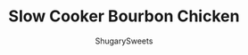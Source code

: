 ---
layout: ../../layouts/MarkdownPostLayout.astro
title: Slow Cooker Bourbon Chicken
author: ShugarySweets
pubDate: 2019-01-15
description: "This Slow Cooker Bourbon Chicken recipe has a sweet, tangy glaze and must be put on your dinner menu soon!"
image_url: https://www.shugarysweets.com/wp-content/uploads/2016/10/slow-cooker-bourbon-chicken-facebook.jpg
tags: ["Main Dish","American"]
calories: 407
protein: 38
carbohydrates: 31
fats: 12
fiber: 0
ingredients: ["1/2 cup apple juice","1/2 cup Bourbon","1/4 cup soy sauce","1/2 cup light brown sugar","1/4 cup ketchup","2 Tablespoons honey","1/2 teaspoon crushed red chili flakes","4 cloves garlic, pressed","1/2 teaspoon ginger","2 pounds boneless, skinless chicken thighs","3 Tablespoons cornstarch","3 Tablespoons water","3 green onions, sliced"]
serves: 6
time: "8 hours 10 minutes"
prepTime: "10 minutes"
instructions: ["In a large slow cooker, combine the apple juice, Bourbon, soy sauce, brown sugar, ketchup, honey, chili flakes, garlic and ginger with a whisk until well blended.","Place chicken in slow cooker, and spoon marinade over the top of the chicken. Cover and cook on low for 6-8 hours.","About half hour prior to serving, remove chicken and dice into bite sized pieces (or shred it). In a small glass, or bowl, whisk together the cornstarch and water until a thick paste. Add it to the marinade in the slow cooker, stirring until combined. Return the chicken to the slow cooker, cover and cook for an additional 20-30 minutes, to allow glaze to thicken.","Before serving, sprinkle with green onions. ENJOY!"]
nutrition: ["407 calories","31 grams carbohydrates","184 milligrams cholesterol","12 grams fat","0 grams fiber","38 grams protein","4 grams saturated fat","950 milligrams sodium","25 grams sugar","0 grams trans fat","8 grams unsaturated fat"]
---